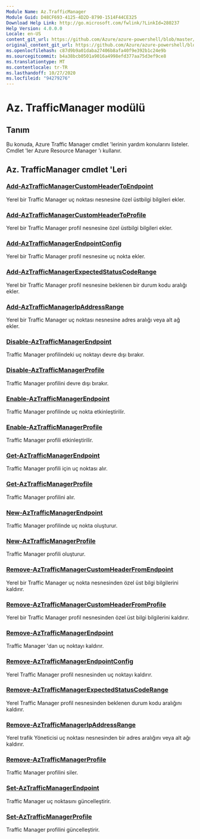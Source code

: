 ```yaml
---
Module Name: Az.TrafficManager
Module Guid: D48CF693-4125-4D2D-8790-1514F44CE325
Download Help Link: http://go.microsoft.com/fwlink/?LinkId=280237
Help Version: 4.0.0.0
Locale: en-US
content_git_url: https://github.com/Azure/azure-powershell/blob/master/src/TrafficManager/TrafficManager/help/Az.TrafficManager.md
original_content_git_url: https://github.com/Azure/azure-powershell/blob/master/src/TrafficManager/TrafficManager/help/Az.TrafficManager.md
ms.openlocfilehash: c87d9b9a01daba27406b8afa40f9e392b1c24e9b
ms.sourcegitcommit: b4a38bcb0501a9016a4998efd377aa75d3ef9ce8
ms.translationtype: MT
ms.contentlocale: tr-TR
ms.lasthandoff: 10/27/2020
ms.locfileid: "94279276"
---
```

# Az. TrafficManager modülü
## Tanım
Bu konuda, Azure Traffic Manager cmdlet 'lerinin yardım konularını listeler. Cmdlet 'ler Azure Resource Manager 'ı kullanır.

## Az. TrafficManager cmdlet 'Leri
### [Add-AzTrafficManagerCustomHeaderToEndpoint](Add-AzTrafficManagerCustomHeaderToEndpoint.md)
Yerel bir Traffic Manager uç noktası nesnesine özel üstbilgi bilgileri ekler.

### [Add-AzTrafficManagerCustomHeaderToProfile](Add-AzTrafficManagerCustomHeaderToProfile.md)
Yerel bir Traffic Manager profil nesnesine özel üstbilgi bilgileri ekler.

### [Add-AzTrafficManagerEndpointConfig](Add-AzTrafficManagerEndpointConfig.md)
Yerel bir Traffic Manager profil nesnesine uç nokta ekler.

### [Add-AzTrafficManagerExpectedStatusCodeRange](Add-AzTrafficManagerExpectedStatusCodeRange.md)
Yerel bir Traffic Manager profil nesnesine beklenen bir durum kodu aralığı ekler.

### [Add-AzTrafficManagerIpAddressRange](Add-AzTrafficManagerIpAddressRange.md)
Yerel bir Traffic Manager uç noktası nesnesine adres aralığı veya alt ağ ekler.

### [Disable-AzTrafficManagerEndpoint](Disable-AzTrafficManagerEndpoint.md)
Traffic Manager profilindeki uç noktayı devre dışı bırakır.

### [Disable-AzTrafficManagerProfile](Disable-AzTrafficManagerProfile.md)
Traffic Manager profilini devre dışı bırakır.

### [Enable-AzTrafficManagerEndpoint](Enable-AzTrafficManagerEndpoint.md)
Traffic Manager profilinde uç nokta etkinleştirilir.

### [Enable-AzTrafficManagerProfile](Enable-AzTrafficManagerProfile.md)
Traffic Manager profili etkinleştirilir.

### [Get-AzTrafficManagerEndpoint](Get-AzTrafficManagerEndpoint.md)
Traffic Manager profili için uç noktası alır.

### [Get-AzTrafficManagerProfile](Get-AzTrafficManagerProfile.md)
Traffic Manager profilini alır.

### [New-AzTrafficManagerEndpoint](New-AzTrafficManagerEndpoint.md)
Traffic Manager profilinde uç nokta oluşturur.

### [New-AzTrafficManagerProfile](New-AzTrafficManagerProfile.md)
Traffic Manager profili oluşturur.

### [Remove-AzTrafficManagerCustomHeaderFromEndpoint](Remove-AzTrafficManagerCustomHeaderFromEndpoint.md)
Yerel bir Traffic Manager uç nokta nesnesinden özel üst bilgi bilgilerini kaldırır.

### [Remove-AzTrafficManagerCustomHeaderFromProfile](Remove-AzTrafficManagerCustomHeaderFromProfile.md)
Yerel bir Traffic Manager profil nesnesinden özel üst bilgi bilgilerini kaldırır.

### [Remove-AzTrafficManagerEndpoint](Remove-AzTrafficManagerEndpoint.md)
Traffic Manager 'dan uç noktayı kaldırır.

### [Remove-AzTrafficManagerEndpointConfig](Remove-AzTrafficManagerEndpointConfig.md)
Yerel Traffic Manager profil nesnesinden uç noktayı kaldırır.

### [Remove-AzTrafficManagerExpectedStatusCodeRange](Remove-AzTrafficManagerExpectedStatusCodeRange.md)
Yerel Traffic Manager profil nesnesinden beklenen durum kodu aralığını kaldırır.

### [Remove-AzTrafficManagerIpAddressRange](Remove-AzTrafficManagerIpAddressRange.md)
Yerel trafik Yöneticisi uç noktası nesnesinden bir adres aralığını veya alt ağı kaldırır.

### [Remove-AzTrafficManagerProfile](Remove-AzTrafficManagerProfile.md)
Traffic Manager profilini siler.

### [Set-AzTrafficManagerEndpoint](Set-AzTrafficManagerEndpoint.md)
Traffic Manager uç noktasını güncelleştirir.

### [Set-AzTrafficManagerProfile](Set-AzTrafficManagerProfile.md)
Traffic Manager profilini güncelleştirir.

